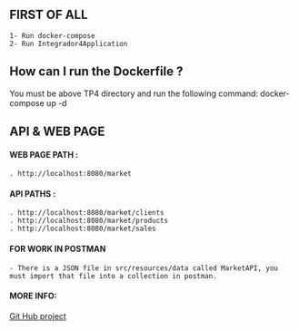 ## FIRST OF ALL
    1- Run docker-compose
    2- Run Integrador4Application

## How can I run the Dockerfile ?
You must be above TP4 directory and run the following command: docker-compose up -d 


## API & WEB PAGE
#### WEB PAGE PATH : 
    . http://localhost:8080/market

#### API PATHS :
    . http://localhost:8080/market/clients
    . http://localhost:8080/market/products
    . http://localhost:8080/market/sales

#### FOR WORK IN POSTMAN 
    - There is a JSON file in src/resources/data called MarketAPI, you must import that file into a collection in postman.

#### MORE INFO: 
[Git Hub project](https://github.com/GastonS14/architecture2021)